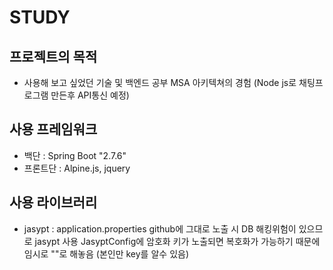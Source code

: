 # STUDY  
## 프로젝트의 목적  
* 사용해 보고 싶었던 기술 및 백엔드 공부 MSA 아키텍쳐의 경험 (Node js로 채팅프로그램 만든후 API통신 예정)
## 사용 프레임워크  
* 백단 : Spring Boot "2.7.6"   
* 프론트단 : Alpine.js, jquery
## 사용 라이브러리  
* jasypt : application.properties github에 그대로 노출 시 DB 해킹위험이 있으므로 jasypt 사용 JasyptConfig에 암호화 키가 노출되면 복호화가 가능하기 때문에 임시로 ""로 해놓음 (본인만 key를 알수 있음)
